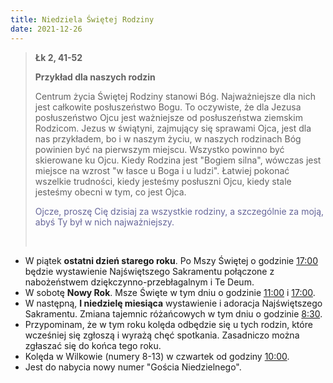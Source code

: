 ```yaml
---
title: Niedziela Świętej Rodziny
date: 2021-12-26
---
```


> **Łk 2, 41-52**
>
> **Przykład dla naszych rodzin**
>
> Centrum życia Świętej Rodziny stanowi Bóg. Najważniejsze dla nich jest całkowite posłuszeństwo Bogu. To oczywiste, że dla Jezusa posłuszeństwo Ojcu jest ważniejsze od posłuszeństwa ziemskim Rodzicom. Jezus w świątyni, zajmujący się sprawami Ojca, jest dla nas przykładem, bo i w naszym życiu, w naszych rodzinach Bóg powinien być na pierwszym miejscu. Wszystko powinno być skierowane ku Ojcu. Kiedy Rodzina jest "Bogiem silna", wówczas jest miejsce na wzrost "w łasce u Boga i u ludzi". Łatwiej pokonać wszelkie trudności, kiedy jesteśmy posłuszni Ojcu, kiedy stale jesteśmy obecni w tym, co jest Ojca.
>
> <span style="color: #666699;"> Ojcze, proszę Cię dzisiaj za wszystkie rodziny, a szczególnie za moją, abyś Ty był w nich najważniejszy. </span>
>
> &nbsp;

- W piątek **ostatni dzień starego roku**. Po Mszy Świętej o godzinie <u>17:00</u> będzie wystawienie Najświętszego Sakramentu połączone z nabożeństwem dziękczynno-przebłagalnym i Te Deum.
- W sobotę **Nowy Rok**. Msze Święte w tym dniu o godzinie <u>11:00</u> i <u>17:00</u>.
- W następną, **I niedzielę miesiąca** wystawienie i adoracja Najświętszego Sakramentu. Zmiana tajemnic różańcowych w tym dniu o godzinie <u>8:30</u>.
- Przypominam, że w tym roku kolęda odbędzie się u tych rodzin, które wcześniej się zgłoszą i wyrażą chęć spotkania. Zasadniczo można zgłaszać się do końca tego roku.
- Kolęda w Wilkowie (numery 8-13) w czwartek od godziny <u>10:00</u>.
- Jest do nabycia nowy numer "Gościa Niedzielnego".


